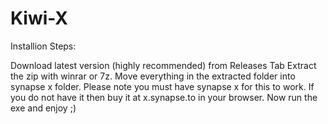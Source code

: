 # Kiwi-X
Installion Steps:

Download latest version (highly recommended) from Releases Tab
Extract the zip with winrar or 7z.
Move everything in the extracted folder into synapse x folder. Please note you must have synapse x for this to work. If you do not have it then buy it at x.synapse.to in your browser.
Now run the exe and enjoy ;)
